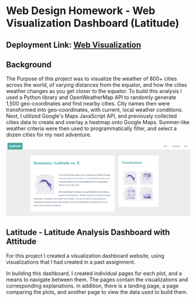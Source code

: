 # Web Design Homework - Web Visualization Dashboard (Latitude)

## Deployment Link: [Web Visualization](https://speedracer05.github.io/Web-Design-Challenge/index.html)
## Background
The Purpose of this project was to visualize the weather of 800+ cities across the world, of varying distances from the equator, and how the cities weather changes as you get closer to the equator. To build this analysis I used a Python library and OpenWeatherMap API to randomly generate 1,500 geo-coordinates and find nearby cities. City names then were transformed into geo-coordinates, with current, local weather conditions. Next, I utilized Google's Maps JavaScript API, and previously collected cities data to create and overlay a heatmap onto Google Maps. Summer-like weather criteria were then used to programmatically filter, and select a dozen cities for my next adventure.


![Images/landingResize.png](Images/landingResize.png)

## Latitude - Latitude Analysis Dashboard with Attitude

For this project I created a visualization dashboard website, using visualizations that I had created in a past assignment.

In building this dashboard, I created individual pages for each plot, and a means to navigate between them. The pages contain the visualizations and corresponding explanations. in addition, there is a landing page, a page comparing the plots, and another page to view the data used to build them.

